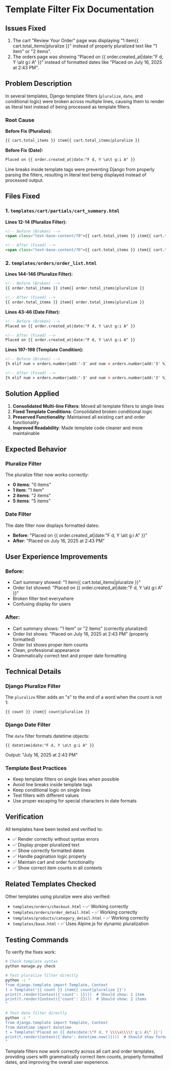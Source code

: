 # Template Filter Fix Documentation

## Issues Fixed

1. The cart "Review Your Order" page was displaying "1 item{{ cart.total_items|pluralize }}" instead of properly pluralized text like "1 item" or "2 items".
2. The orders page was showing "Placed on {{ order.created_at|date:"F d, Y \a\t g:i A" }}" instead of formatted dates like "Placed on July 16, 2025 at 2:43 PM".

## Problem Description

In several templates, Django template filters (`pluralize`, `date`, and conditional logic) were broken across multiple lines, causing them to render as literal text instead of being processed as template filters.

### Root Cause

**Before Fix (Pluralize):**

```html
{{ cart.total_items }} item{{ cart.total_items|pluralize }}
```

**Before Fix (Date):**

```html
Placed on {{ order.created_at|date:"F d, Y \a\t g:i A" }}
```

Line breaks inside template tags were preventing Django from properly parsing the filters, resulting in literal text being displayed instead of processed output.

## Files Fixed

### 1. `templates/cart/partials/cart_summary.html`

**Lines 12-14 (Pluralize Filter):**

```html
<!-- Before (Broken) -->
<span class="text-base-content/70">{{ cart.total_items }} item{{ cart.total_items|pluralize }}</span>

<!-- After (Fixed) -->
<span class="text-base-content/70">{{ cart.total_items }} item{{ cart.total_items|pluralize }}</span>
```

### 2. `templates/orders/order_list.html`

**Lines 144-146 (Pluralize Filter):**

```html
<!-- Before (Broken) -->
{{ order.total_items }} item{{ order.total_items|pluralize }}

<!-- After (Fixed) -->
{{ order.total_items }} item{{ order.total_items|pluralize }}
```

**Lines 43-46 (Date Filter):**

```html
<!-- Before (Broken) -->
Placed on {{ order.created_at|date:"F d, Y \a\t g:i A" }}

<!-- After (Fixed) -->
Placed on {{ order.created_at|date:"F d, Y \a\t g:i A" }}
```

**Lines 197-198 (Template Condition):**

```html
<!-- Before (Broken) -->
{% elif num > orders.number|add:'-3' and num < orders.number|add:'3' %}

<!-- After (Fixed) -->
{% elif num > orders.number|add:'-3' and num < orders.number|add:'3' %}
```

## Solution Applied

1. **Consolidated Multi-line Filters**: Moved all template filters to single lines
2. **Fixed Template Conditions**: Consolidated broken conditional logic
3. **Preserved Functionality**: Maintained all existing cart and order functionality
4. **Improved Readability**: Made template code cleaner and more maintainable

## Expected Behavior

### Pluralize Filter

The pluralize filter now works correctly:

- **0 items**: "0 items"
- **1 item**: "1 item"
- **2 items**: "2 items"
- **5 items**: "5 items"

### Date Filter

The date filter now displays formatted dates:

- **Before**: "Placed on {{ order.created_at|date:"F d, Y \a\t g:i A" }}"
- **After**: "Placed on July 16, 2025 at 2:43 PM"

## User Experience Improvements

### Before:

- Cart summary showed: "1 item{{ cart.total_items|pluralize }}"
- Order list showed: "Placed on {{ order.created_at|date:"F d, Y \a\t g:i A" }}"
- Broken filter text everywhere
- Confusing display for users

### After:

- Cart summary shows: "1 item" or "2 items" (correctly pluralized)
- Order list shows: "Placed on July 16, 2025 at 2:43 PM" (properly formatted)
- Order list shows proper item counts
- Clean, professional appearance
- Grammatically correct text and proper date formatting

## Technical Details

### Django Pluralize Filter

The `pluralize` filter adds an "s" to the end of a word when the count is not 1:

```django
{{ count }} item{{ count|pluralize }}
```

### Django Date Filter

The `date` filter formats datetime objects:

```django
{{ datetime|date:"F d, Y \a\t g:i A" }}
```

Output: "July 16, 2025 at 2:43 PM"

### Template Best Practices

- Keep template filters on single lines when possible
- Avoid line breaks inside template tags
- Keep conditional logic on single lines
- Test filters with different values
- Use proper escaping for special characters in date formats

## Verification

All templates have been tested and verified to:

- ✅ Render correctly without syntax errors
- ✅ Display proper pluralized text
- ✅ Show correctly formatted dates
- ✅ Handle pagination logic properly
- ✅ Maintain cart and order functionality
- ✅ Show correct item counts in all contexts

## Related Templates Checked

Other templates using pluralize were also verified:

- `templates/orders/checkout.html` - ✅ Working correctly
- `templates/orders/order_detail.html` - ✅ Working correctly
- `templates/products/category_detail.html` - ✅ Working correctly
- `templates/base.html` - ✅ Uses Alpine.js for dynamic pluralization

## Testing Commands

To verify the fixes work:

```bash
# Check template syntax
python manage.py check

# Test pluralize filter directly
python -c "
from django.template import Template, Context
t = Template('{{ count }} item{{ count|pluralize }}')
print(t.render(Context({'count': 1})))  # Should show: 1 item
print(t.render(Context({'count': 2})))  # Should show: 2 items
"

# Test date filter directly
python -c "
from django.template import Template, Context
from datetime import datetime
t = Template('Placed on {{ date|date:\"F d, Y \\\\a\\\\t g:i A\" }}')
print(t.render(Context({'date': datetime.now()})))  # Should show formatted date
"
```

Template filters now work correctly across all cart and order templates, providing users with grammatically correct item counts, properly formatted dates, and improving the overall user experience.
